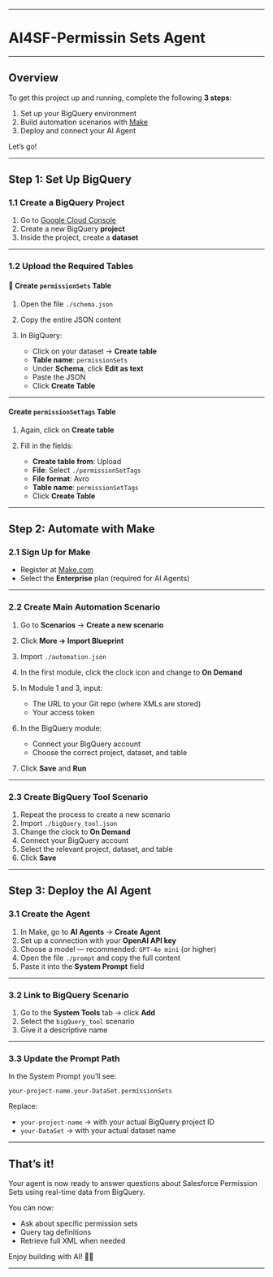 
---

#  AI4SF-Permissin Sets Agent




---

##  Overview

To get this project up and running, complete the following **3 steps**:

1.  Set up your BigQuery environment
2.  Build automation scenarios with [Make](https://www.make.com/)
3.  Deploy and connect your AI Agent

Let’s go!

---

##  Step 1: Set Up BigQuery

###  1.1 Create a BigQuery Project

1. Go to [Google Cloud Console](https://console.cloud.google.com/)
2. Create a new BigQuery **project**
3. Inside the project, create a **dataset**

---

###  1.2 Upload the Required Tables

#### 🔹 Create `permissionSets` Table

1. Open the file `./schema.json`
2. Copy the entire JSON content
3. In BigQuery:

   * Click on your dataset → **Create table**
   * **Table name**: `permissionSets`
   * Under **Schema**, click **Edit as text**
   * Paste the JSON
   * Click **Create Table**

---

####  Create `permissionSetTags` Table

1. Again, click on **Create table**
2. Fill in the fields:

   * **Create table from**: Upload
   * **File**: Select `./permissionSetTags`
   * **File format**: Avro
   * **Table name**: `permissionSetTags`
   * Click **Create Table**

---

##  Step 2: Automate with Make

###  2.1 Sign Up for Make

* Register at [Make.com](https://www.make.com/en/pricing)
* Select the **Enterprise** plan (required for AI Agents)

---

###  2.2 Create Main Automation Scenario

1. Go to **Scenarios** → **Create a new scenario**
2. Click **More → Import Blueprint**
3. Import `./automation.json`
4. In the first module, click the clock icon and change to **On Demand**
5. In Module 1 and 3, input:

   * The URL to your Git repo (where XMLs are stored)
   * Your access token
6. In the BigQuery module:

   * Connect your BigQuery account
   * Choose the correct project, dataset, and table
7. Click **Save** and **Run**

---

###  2.3 Create BigQuery Tool Scenario

1. Repeat the process to create a new scenario
2. Import `./bigQuery_tool.json`
3. Change the clock to **On Demand**
4. Connect your BigQuery account
5. Select the relevant project, dataset, and table
6. Click **Save**

---

##  Step 3: Deploy the AI Agent

###  3.1 Create the Agent

1. In Make, go to **AI Agents** → **Create Agent**
2. Set up a connection with your **OpenAI API key**
3. Choose a model — recommended: `GPT-4o mini` (or higher)
4. Open the file `./prompt` and copy the full content
5. Paste it into the **System Prompt** field

---

###  3.2 Link to BigQuery Scenario

1. Go to the **System Tools** tab → click **Add**
2. Select the `bigQuery_tool` scenario
3. Give it a descriptive name

---

###  3.3 Update the Prompt Path

In the System Prompt you’ll see:

```text
your-project-name.your-DataSet.permissionSets
```

Replace:

* `your-project-name` → with your actual BigQuery project ID
* `your-DataSet` → with your actual dataset name

---

##  That’s it!

Your agent is now ready to answer questions about Salesforce Permission Sets using real-time data from BigQuery.

You can now:

* Ask about specific permission sets
* Query tag definitions
* Retrieve full XML when needed

Enjoy building with AI! 🤖✨

---
